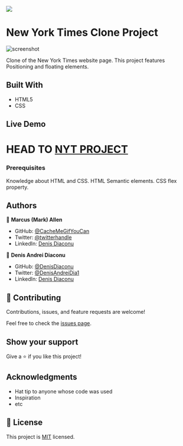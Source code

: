 ![](https://img.shields.io/badge/Microverse-blueviolet)

# New York Times Clone Project

![screenshot](https://raw.githubusercontent.com/denisdiaconu/Project1/test_project/screenshot2.png)

Clone of the New York Times website page. This project features Positioning and floating elements.

## Built With

- HTML5
- CSS


## Live Demo

HEAD TO
[NYT PROJECT](https://denisdiaconu.github.io/Project1/)
=======





### Prerequisites
Knowledge about HTML and CSS.
HTML Semantic elements.
CSS flex property.




## Authors

👤 **Marcus (Mark) Allen**

- GitHub: [@CacheMeGifYouCan](https://github.com/githubhandle)
- Twitter: [@twitterhandle](https://twitter.com/twitterhandle)
- LinkedIn: [Denis Diaconu](https://linkedin.com/linkedinhandle)

👤 **Denis Andrei Diaconu**

- GitHub: [@DenisDiaconu](https://github.com/denisdiaconu)
- Twitter: [@DenisAndreiDia1](https://twitter.com/DenisAndreiDia1)
- LinkedIn: [Denis Diaconu](https://www.linkedin.com/in/denis-diaconu-1394091b7/)

## 🤝 Contributing

Contributions, issues, and feature requests are welcome!

Feel free to check the [issues page](issues/).

## Show your support

Give a ⭐️ if you like this project!

## Acknowledgments

- Hat tip to anyone whose code was used
- Inspiration
- etc

## 📝 License

This project is [MIT](lic.url) licensed.
